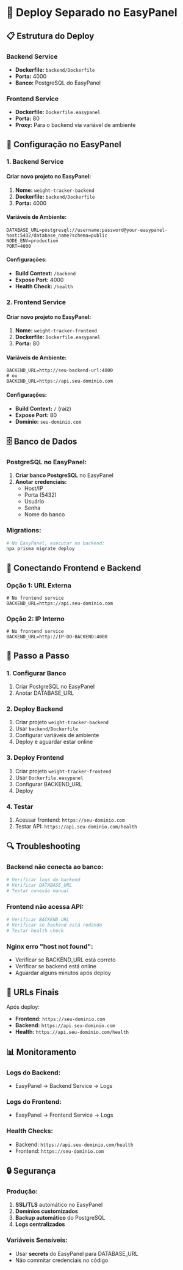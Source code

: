 # 🚀 Deploy Separado no EasyPanel

## 📋 Estrutura do Deploy

### Backend Service

- **Dockerfile:** `backend/Dockerfile`
- **Porta:** 4000
- **Banco:** PostgreSQL do EasyPanel

### Frontend Service

- **Dockerfile:** `Dockerfile.easypanel`
- **Porta:** 80
- **Proxy:** Para o backend via variável de ambiente

## 🔧 Configuração no EasyPanel

### 1. Backend Service

#### Criar novo projeto no EasyPanel:

1. **Nome:** `weight-tracker-backend`
2. **Dockerfile:** `backend/Dockerfile`
3. **Porta:** 4000

#### Variáveis de Ambiente:

```env
DATABASE_URL=postgresql://username:password@your-easypanel-host:5432/database_name?schema=public
NODE_ENV=production
PORT=4000
```

#### Configurações:

- **Build Context:** `/backend`
- **Expose Port:** 4000
- **Health Check:** `/health`

### 2. Frontend Service

#### Criar novo projeto no EasyPanel:

1. **Nome:** `weight-tracker-frontend`
2. **Dockerfile:** `Dockerfile.easypanel`
3. **Porta:** 80

#### Variáveis de Ambiente:

```env
BACKEND_URL=http://seu-backend-url:4000
# ou
BACKEND_URL=https://api.seu-dominio.com
```

#### Configurações:

- **Build Context:** `/` (raiz)
- **Expose Port:** 80
- **Domínio:** `seu-dominio.com`

## 🗄️ Banco de Dados

### PostgreSQL no EasyPanel:

1. **Criar banco PostgreSQL** no EasyPanel
2. **Anotar credenciais:**
   - Host/IP
   - Porta (5432)
   - Usuário
   - Senha
   - Nome do banco

### Migrations:

```bash
# No EasyPanel, executar no backend:
npx prisma migrate deploy
```

## 🔗 Conectando Frontend e Backend

### Opção 1: URL Externa

```env
# No frontend service
BACKEND_URL=https://api.seu-dominio.com
```

### Opção 2: IP Interno

```env
# No frontend service
BACKEND_URL=http://IP-DO-BACKEND:4000
```

## 📝 Passo a Passo

### 1. Configurar Banco

1. Criar PostgreSQL no EasyPanel
2. Anotar DATABASE_URL

### 2. Deploy Backend

1. Criar projeto `weight-tracker-backend`
2. Usar `backend/Dockerfile`
3. Configurar variáveis de ambiente
4. Deploy e aguardar estar online

### 3. Deploy Frontend

1. Criar projeto `weight-tracker-frontend`
2. Usar `Dockerfile.easypanel`
3. Configurar BACKEND_URL
4. Deploy

### 4. Testar

1. Acessar frontend: `https://seu-dominio.com`
2. Testar API: `https://api.seu-dominio.com/health`

## 🔍 Troubleshooting

### Backend não conecta ao banco:

```bash
# Verificar logs do backend
# Verificar DATABASE_URL
# Testar conexão manual
```

### Frontend não acessa API:

```bash
# Verificar BACKEND_URL
# Verificar se backend está rodando
# Testar health check
```

### Nginx erro "host not found":

- Verificar se BACKEND_URL está correto
- Verificar se backend está online
- Aguardar alguns minutos após deploy

## 🚀 URLs Finais

Após deploy:

- **Frontend:** `https://seu-dominio.com`
- **Backend:** `https://api.seu-dominio.com`
- **Health:** `https://api.seu-dominio.com/health`

## 📊 Monitoramento

### Logs do Backend:

- EasyPanel → Backend Service → Logs

### Logs do Frontend:

- EasyPanel → Frontend Service → Logs

### Health Checks:

- Backend: `https://api.seu-dominio.com/health`
- Frontend: `https://seu-dominio.com`

## 🔒 Segurança

### Produção:

1. **SSL/TLS** automático no EasyPanel
2. **Domínios customizados**
3. **Backup automático** do PostgreSQL
4. **Logs centralizados**

### Variáveis Sensíveis:

- Usar **secrets** do EasyPanel para DATABASE_URL
- Não commitar credenciais no código
